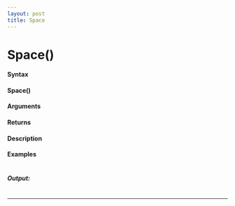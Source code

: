 ```yaml
---
layout: post
title: Space
---
```


# Space()


#### Syntax

#### Space()

#### Arguments

#### Returns

#### Description

#### Examples

```

```

##### Output:

```

```

---